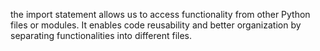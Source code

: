  the import statement allows us to access functionality from other Python files or modules. It enables code reusability and better organization by separating functionalities into different files.
